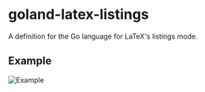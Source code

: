 # goland-latex-listings

A definition for the Go language for LaTeX's listings mode.

## Example

![Example](https://github.com/korfuri/golang-latex-listings/blob/master/example.png?raw=true)

